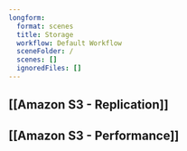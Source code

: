```yaml
---
longform:
  format: scenes
  title: Storage
  workflow: Default Workflow
  sceneFolder: /
  scenes: []
  ignoredFiles: []
---
```

## [[Amazon S3 - Replication]]

## [[Amazon S3 - Performance]]


